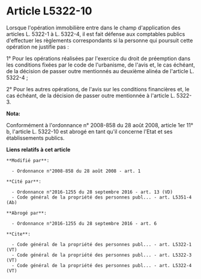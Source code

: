 # Article L5322-10

Lorsque l'opération immobilière entre dans le champ d'application des articles L. 5322-1 à L. 5322-4, il est fait défense aux
comptables publics d'effectuer les règlements correspondants si la personne qui poursuit cette opération ne justifie pas : 

1° Pour les opérations réalisées par l'exercice du droit de préemption dans les conditions fixées par le code de l'urbanisme,
de l'avis et, le cas échéant, de la décision de passer outre mentionnés au deuxième alinéa de l'article L. 5322-4 ; 

2° Pour les autres opérations, de l'avis sur les conditions financières et, le cas échéant, de la décision de passer outre
mentionnée à l'article L. 5322-3.

**Nota:**

Conformément à l'ordonnance n° 2008-858 du 28 août 2008, article 1er 11° b, l'article L. 5322-10 est abrogé en tant qu'il
concerne l'Etat et ses établissements publics.

**Liens relatifs à cet article**

	**Modifié par**:

	  - Ordonnance n°2008-858 du 28 août 2008 - art. 1

	**Cité par**:

	  - Ordonnance n°2016-1255 du 28 septembre 2016 - art. 13 (VD)
	  - Code général de la propriété des personnes publ... - art. L5351-4 (Ab)

	**Abrogé par**:

	  - Ordonnance n°2016-1255 du 28 septembre 2016 - art. 6

	**Cite**:

	  - Code général de la propriété des personnes publ... - art. L5322-1 (VT)
	  - Code général de la propriété des personnes publ... - art. L5322-3 (VT)
	  - Code général de la propriété des personnes publ... - art. L5322-4 (VT)
